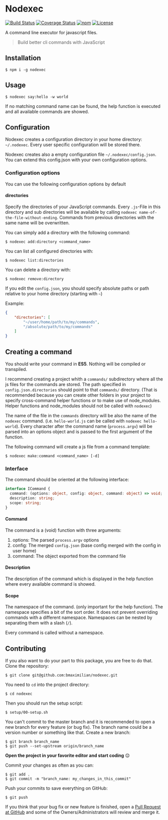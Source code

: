 # Nodexec

[![Build Status](https://travis-ci.org/bmaximilian/nodexec.svg?branch=master)](https://travis-ci.org/bmaximilian/nodexec)
[![Coverage Status](https://coveralls.io/repos/github/bmaximilian/nodexec/badge.svg?branch=master)](https://coveralls.io/github/bmaximilian/nodexec?branch=master)
[![npm](https://img.shields.io/npm/v/nodexec.svg)](https://www.npmjs.com/package/nodexec)
[![License](https://img.shields.io/github/license/bmaximilian/nodexec.svg)](https://github.com/bmaximilian/nodexec/blob/master/LICENSE)

A command line executor for javascript files.

> Build better cli commands with JavaScript

## Installation

    $ npm i -g nodexec

## Usage

    $ nodexec say:hello -w world
    
If no matching command name can be found, the help function is executed and all available commands are showed.
    
## Configuration

Nodexec creates a configuration directory in your home directory: `~/.nodexec`. Every user specific configuration will be stored there.

Nodexec creates also a empty configuration file `~/.nodexec/config.json`. You can extend this config.json with your own configuration options.

### Configuration options

You can use the following configuration options by default

#### directories

Specify the directories of your JavaScript commands. Every `.js`-File in this directory and sub directories will be available by calling `nodexec name-of-the-file-without-ending`.
Commands from previous directories with the same name will be overwritten.

You can simply add a directory with the following command:

    $ nodexec add:directory <command_name> 
    
You can list all configured directories with:

    $ nodexec list:directories
    
You can delete a directory with:

    $ nodexec remove:directory

If you edit the `config.json`, you should specify absolute paths or path relative to your home directory (starting with `~`)

Example:
```json
{
    "directories": [
        "~/user/home/path/to/my/commands",
        "/absolute/path/to/my/commands"
    ]
}
```

## Creating a command

You should write your command in **ES5**. Nothing will be compiled or transpiled.

I recommend creating a project whith a `commands/` subdirectory where all the js files for the commands are stored.
The path specified in `config.json.directories` should point to that `commands/` directory.
(That is recommended because you can create other folders in your project to specify cross-command helper functions or to make use of node_modules.
Helper functions and node_modules should not be called with `nodexec`)

The name of the file in the `commands` directory will be also the name of the `nodexec` command. (i.e. `hello-world.js` can be called with `nodexec hello-world`).
Every character after the command name (`process.argv`) will be parsed into an options object and is passed to the first argument of the function.

The following command will create a js file from a command template:

    $ nodexec make:command <command_name> [-d]

### Interface

The command should be oriented at the following interface:

```typescript
interface ICommand {
  command: (options: object, config: object, command: object) => void;
  description: string;
  scope: string;
}
```

#### Command

The command is a (void) function with three arguments:
1. options: The parsed `process.argv` options
1. config: The merged `config.json` (base config merged with the config in user home)
1. command: The object exported from the command file

#### Description

The description of the command which is displayed in the help function where every available command is showed.

#### Scope

The namespace of the command. (only important for the help function).
The namespace specifies a bit of the sort order. It does not prevent overriding commands with a different namespace.
Namespaces can be nested by separating them with a slash (`/`).

Every command is called without a namespace.


## Contributing

If you also want to do your part to this package, you are free to do that.
Clone the repository:

    $ git clone git@github.com:bmaximilian/nodexec.git
    
You need to `cd` into the project directory:

    $ cd nodexec

Then you should run the setup script:

    $ setup/00-setup.sh
    
You can't commit to the master branch and it is recommended to open a new branch for every feature (or bug fix).
The branch name could be a version number or something like that.
Create a new branch:

    $ git branch branch_name
    $ git push --set-upstream origin/branch_name
    
**Open the project in your favorite editor and start coding** :relieved:

Commit your changes as often as you can:

    $ git add .
    $ git commit -m "branch_name: my_changes_in_this_commit"

Push your commits to save everything on GitHub:

    $ git push
    
If you think that your bug fix or new feature is finished, open a [Pull Request at GitHub](https://github.com/bmaximilian/nodexec/pulls)
and some of the Owners/Administrators will review and merge it.